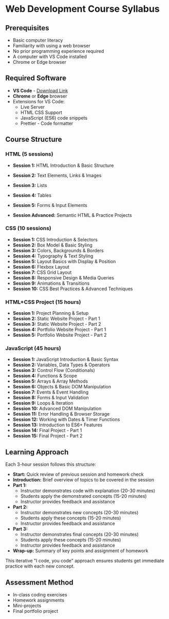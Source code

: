 # Web Development Course Syllabus

## Prerequisites

- Basic computer literacy
- Familiarity with using a web browser
- No prior programming experience required
- A computer with VS Code installed
- Chrome or Edge browser

## Required Software

- **VS Code** - [Download Link](https://code.visualstudio.com/download)
- **Chrome** or **Edge** browser
- Extensions for VS Code:
  - Live Server
  - HTML CSS Support
  - JavaScript (ES6) code snippets
  - Prettier - Code formatter

## Course Structure

### HTML (5 sessions)

- **Session 1:** HTML Introduction & Basic Structure
- **Session 2:** Text Elements, Links & Images
- **Session 3:** Lists
- **Session 4:**  Tables
- **Session 5:** Forms & Input Elements

- **Session Advanced:** Semantic HTML & Practice Projects

### CSS  (10 sessions)
- **Session 1:** CSS Introduction & Selectors
- **Session 2:** Box Model & Basic Styling
- **Session 3:** Colors, Backgrounds & Borders
- **Session 4:** Typography & Text Styling
- **Session 5:** Layout Basics with Display & Position
- **Session 6:** Flexbox Layout
- **Session 7:** CSS Grid Layout
- **Session 8:** Responsive Design & Media Queries
- **Session 9:** Animations & Transitions
- **Session 10:** CSS Best Practices & Advanced Techniques


### HTML+CSS Project (15 hours)
- **Session 1:** Project Planning & Setup
- **Session 2:** Static Website Project - Part 1
- **Session 3:** Static Website Project - Part 2
- **Session 4:** Portfolio Website Project - Part 1
- **Session 5:** Portfolio Website Project - Part 2

### JavaScript (45 hours)
- **Session 1:** JavaScript Introduction & Basic Syntax
- **Session 2:** Variables, Data Types & Operators
- **Session 3:** Control Flow (Conditionals)
- **Session 4:** Functions & Scope
- **Session 5:** Arrays & Array Methods
- **Session 6:** Objects & Basic DOM Manipulation
- **Session 7:** Events & Event Handling
- **Session 8:** Forms & Input Validation
- **Session 9:** Loops & Iteration
- **Session 10:** Advanced DOM Manipulation
- **Session 11:** Error Handling & Browser Storage
- **Session 12:** Working with Dates & Timer Functions
- **Session 13:** Introduction to ES6+ Features
- **Session 14:** Final Project - Part 1
- **Session 15:** Final Project - Part 2

## Learning Approach

Each 3-hour session follows this structure:
- **Start:** Quick review of previous session and homework check
- **Introduction:** Brief overview of topics to be covered in the session
- **Part 1:** 
  - Instructor demonstrates code with explanation (20-30 minutes)
  - Students apply the demonstrated concepts (15-20 minutes)
  - Instructor provides feedback and assistance
- **Part 2:** 
  - Instructor demonstrates new concepts (20-30 minutes)
  - Students apply these concepts (15-20 minutes)
  - Instructor provides feedback and assistance
- **Part 3:** 
  - Instructor demonstrates final concepts (20-30 minutes)
  - Students apply these concepts (15-20 minutes)
  - Instructor provides feedback and assistance
- **Wrap-up:** Summary of key points and assignment of homework

This iterative "I code, you code" approach ensures students get immediate practice with each new concept.

## Assessment Method

- In-class coding exercises
- Homework assignments
- Mini-projects
- Final portfolio project 